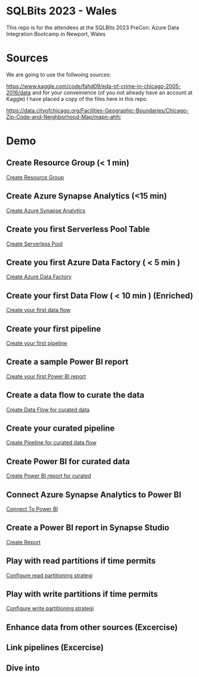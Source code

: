 # SQLBits 2023 - Wales
This repo is for the attendees at the SQLBits 2023 PreCon: Azure Data Integration Bootcamp in Newport, Wales

# Sources
We are going to use the follwoing sources:

https://www.kaggle.com/code/fahd09/eda-of-crime-in-chicago-2005-2016/data
and for your conveinience (of you not already have an account at Kaggle) I have placed a copy of the files here in this repo.

https://data.cityofchicago.org/Facilities-Geographic-Boundaries/Chicago-Zip-Code-and-Neighborhood-Map/mapn-ahfc


# Demo
## Create Resource Group (< 1 min)

[Create Resource Group](./1-ResourceGroup.md)

## Create Azure Synapse Analytics (<15 min)

[Create Azure Synapse Analytics](./2-AzureSynapseAnalytics.md)

## Create you first Serverless Pool Table

[Create Serverless Pool](./3-ServerlessPool.md)

## Create you first Azure Data Factory ( < 5 min )

[Create Azure Data Factory](./4-AzureDataFactory.md)

## Create your first Data Flow ( < 10 min ) (Enriched)

[Create your first data flow](./5-FirstDataFLow_enriched.md)

## Create your first pipeline

[Create your first pipeline](./6-FirstPipeline.md)

## Create a sample Power BI report

[Create your first Power BI report](./7-PowerBI_enriched.md)

## Create a data flow to curate the data

[Create Data Flow for curated data](./8-DataFlow_curated.md)

## Create your curated pipeline

[Create Pipeline for curated data flow](./9-Pipeline_curated.md)

## Create Power BI for curated data

[Create Power BI report for curated](./10-PowerBI_curated.md)

## Connect Azure Synapse Analytics to Power BI

[Connect To Power BI](./11-ConnectToPowerBI.md)

## Create a Power BI report in Synapse Studio

[Create Report](./12-CreateAPowerBIReportInSynapseStudio.md)

## Play with read partitions if time permits

[Configure read partitioning strategi](./13-PartitioningRead.md)

## Play with write partitions if time permits

[Configure write partitioning strategi](./14-PartitioningWrite.md)

## Enhance data from other sources (Excercise)

## Link pipelines (Excercise)

## Dive into 
